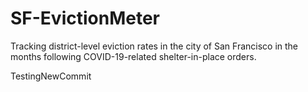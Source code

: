 # SF-EvictionMeter
Tracking district-level eviction rates in the city of San Francisco in the months following COVID-19-related shelter-in-place orders. 

TestingNewCommit




